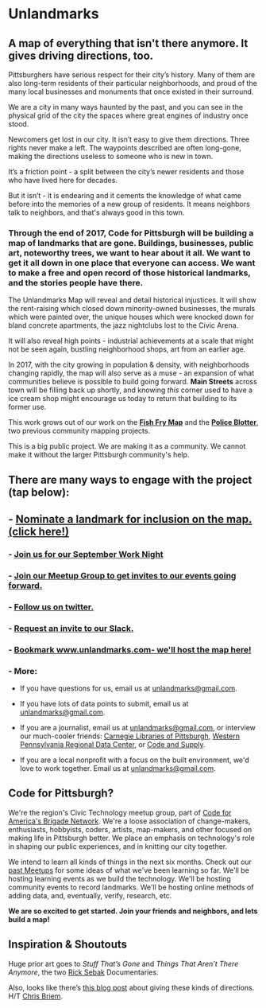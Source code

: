 # Unlandmarks
## A map of everything that isn't there anymore. It gives driving directions, too.


Pittsburghers have serious respect for their city’s history. Many of them are also long-term residents of their particular neighborhoods, and proud of the many local businesses and monuments that once existed in their surround.

We are a city in many ways haunted by the past, and you can see in the physical grid of the city the spaces where great engines of industry once stood.

Newcomers get lost in our city. It isn’t easy to give them directions. Three rights never make a left. The waypoints described are often long-gone, making the directions useless to someone who is new in town.

It’s a friction point - a split between the city’s newer residents and those who have lived here for decades.

But it isn’t - it is endearing and it cements the knowledge of what came before into the memories of a new group of residents. It means neighbors talk to neighbors, and that's always good in this town.

### **Through the end of 2017, Code for Pittsburgh will be building a map of landmarks that are gone. Buildings, businesses, public art, noteworthy trees, we want to hear about it all. We want to get it all down in one place that everyone can access. We want to make a free and open record of those historical landmarks, and the stories people have there.**

The Unlandmarks Map will reveal and detail historical injustices. It will show the rent-raising which closed down minority-owned businesses, the murals which were painted over, the unique houses which were knocked down for bland concrete apartments, the jazz nightclubs lost to the Civic Arena.

It will also reveal high points - industrial achievements at a scale that might not be seen again, bustling neighborhood shops, art from an earlier age.

In 2017, with the city growing in population & density, with neighborhoods changing rapidly, the map will also serve as a muse - an expansion of what communities believe is possible to build going forward. **Main Streets** across town will be filling back up shortly, and knowing *this* corner used to have a ice cream shop might encourage us today to return that building to its former use.

This work grows out of our work on the **[Fish Fry Map](https://codeforpittsburgh.github.io/fishfrymap/)** and the **[Police Blotter](http://codeforpittsburgh.github.io/projects/policeblotter/)**, two previous community mapping projects.

This is a big public project. We are making it as a community. We cannot make it without the larger Pittsburgh community's help.

## There are many ways to engage with the project (tap below):
## -  **[Nominate a landmark for inclusion on the map. (click here!)](https://goo.gl/forms/4Zm4Mxx2sneri0sJ2)**
### - [Join us for our September Work Night](https://www.meetup.com/codeforpgh/events/243141304/)
### -  [Join our Meetup Group to get invites to our events going forward.](https://www.meetup.com/codeforpgh/) 
### - [Follow us on twitter.](https://twitter.com/codeforpgh)
### - [Request an invite to our Slack.](https://goo.gl/forms/Hl97wNK7NtjU8WO93)
### - [Bookmark www.unlandmarks.com- we'll host the map here!](http://www.unlandmarks.com)
### - More:

- If you have questions for us, email us at <unlandmarks@gmail.com>.

- If you have lots of data points to submit, email us at <unlandmarks@gmail.com>.

- If you are a journalist, email us at <unlandmarks@gmail.com>, or interview our much-cooler friends: [Carnegie Libraries of Pittsburgh,](https://twitter.com/carnegielibrary) [Western Pennsylvania Regional Data Center](https://twitter.com/wprdc), or [Code and Supply](https://twitter.com/codeandsupply).

- If you are a local nonprofit with a focus on the built environment, we'd love to work together. Email us at <unlandmarks@gmail.com>.

## Code for Pittsburgh?

We're the region's Civic Technology meetup group, part of [Code for America's Brigade Network](http://brigade.codeforamerica.org/brigade/). We're a loose association of change-makers, enthusiasts, hobbyists, coders, artists, map-makers, and other focused on making life in Pittsburgh better. We place an emphasis on technology's role in shaping our public experiences, and in knitting our city together.

We intend to learn all kinds of things in the next six months. Check out our [past Meetups](https://www.meetup.com/codeforpgh/#past) for some ideas of what we've been learning so far. We'll be hosting learning events as we build the technology. We'll be hosting community events to record landmarks. We'll be hosting online methods of adding data, and, eventually, verify, research, etc.

**We are so excited to get started. Join your friends and neighbors, and lets build a map!**

## Inspiration & Shoutouts

Huge prior art goes to *Stuff That’s Gone* and *Things That Aren’t There Anymore*, the two [Rick Sebak](https://www.wqed.org/rick-sebak) Documentaries.

Also, looks like there’s [this blog post](https://nullspace2.blogspot.de/2012/02/yunzer-caching.html) about giving these kinds of directions. H/T [Chris Briem](https://twitter.com/chrisbriem).
